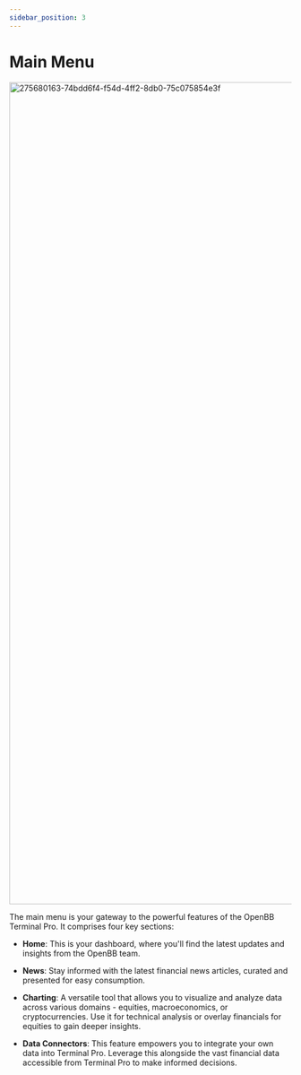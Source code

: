```yaml
---
sidebar_position: 3
---
```


# Main Menu

<img width="1467" alt="275680163-74bdd6f4-f54d-4ff2-8db0-75c075854e3f" src="https://github.com/OpenBB-finance/OpenBBTerminal/assets/25267873/03b201eb-6abb-4a50-a6b2-df1f37c3c8a1"/>

The main menu is your gateway to the powerful features of the OpenBB Terminal Pro. It comprises four key sections:

* **Home**: This is your dashboard, where you'll find the latest updates and insights from the OpenBB team.

* **News**: Stay informed with the latest financial news articles, curated and presented for easy consumption. 

* **Charting**: A versatile tool that allows you to visualize and analyze data across various domains - equities, macroeconomics, or cryptocurrencies. Use it for technical analysis or overlay financials for equities to gain deeper insights.

* **Data Connectors**: This feature empowers you to integrate your own data into Terminal Pro. Leverage this alongside the vast financial data accessible from Terminal Pro to make informed decisions.
